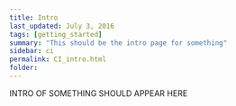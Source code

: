 ```yaml
---
title: Intro
last_updated: July 3, 2016
tags: [getting_started]
summary: "This should be the intro page for something"
sidebar: ci
permalink: CI_intro.html
folder:
---
```


INTRO OF SOMETHING SHOULD APPEAR HERE
